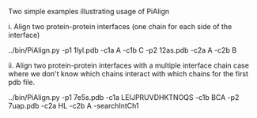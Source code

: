 Two simple examples illustrating usage of PiAlign

i. Align two protein-protein interfaces (one chain for each side of the interface)

../bin/PiAlign.py -p1 1lyl.pdb -c1a A -c1b C -p2 12as.pdb -c2a A -c2b B



ii. Align two protein-protein interfaces with a multiple interface chain case where we don't know which chains interact with which chains for the first pdb file.

../bin/PiAlign.py -p1 7e5s.pdb -c1a LEIJPRUVDHKTNOQS -c1b BCA -p2 7uap.pdb -c2a HL -c2b A -searchIntCh1

